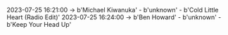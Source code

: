 2023-07-25 16:21:00 -> b'Michael Kiwanuka' - b'unknown' - b'Cold Little Heart (Radio Edit)'
2023-07-25 16:24:00 -> b'Ben Howard' - b'unknown' - b'Keep Your Head Up'
